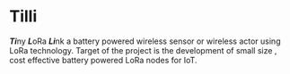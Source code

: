 # Tilli
***Ti***ny ***L***oRa ***Li***nk
a battery powered wireless sensor or wireless actor using LoRa technology.
Target of the project is the development of small size , cost effective battery powered LoRa nodes for IoT.
